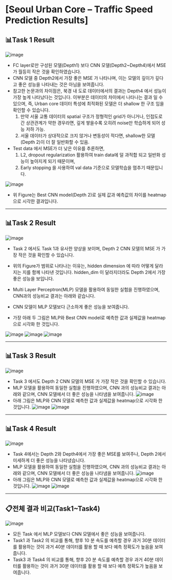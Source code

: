 # [Seoul Urban Core – Traffic Speed Prediction Results]
  ## 📊Task 1 Result 
  ![image](https://github.com/user-attachments/assets/d0dbe46b-6fd3-4cc9-9e24-a40f18efa0a3)
- FC layer로만 구성된 모델(Depth1) 보다 CNN 모델(Depth2~Depth4)에서 MSE 가 월등히 작은 것을 확인하였습니다.
- CNN 모델 중 Depth2에서 가장 좋은 MSE 가 나타나며, 이는 모델의 깊이가 깊다고 좋은 성능을 나타내는 것은 아님을 보여줍니다.
- 참고한 논문과의 차이점은, 북경 내 도로 데이터에서의 결과는 Depth4 에서 성능이 가장 높게 나타났다는 것입니다. 이부분은 데이터의 차이에서 나타나는 결과 일 수 있으며, 즉, Urban core 데이터 특성에 최적화된 모델은 더 shallow 한 구조 임을 확인할 수 있습니다. 
  1) 만약 서울 교통 데이터의 spatial 구조가 정형적인 grid가 아니거나, 인접도로 간 상관관계가 약한 경우라면, 깊게 쌓을수록 오히려 noise만 학습하게 되어 성능 저하 가능.
  2) 서울 데이터가 상대적으로 크지 않거나 변동성이 적다면, shallow한 모델(Depth 2)이 더 잘 일반화할 수 있음.
- Test data 에서 MSE가 더 낮은 이유를 추론하면,
  1) L2, dropout regularization 활용하여 train data에 덜 과적합 되고 일반화 성능이 높아지게 되기 때문이며,
  2) Early stopping 을 사용하여 val data 기준으로 모델학습을 멈추기 때문입니다.



![image](https://github.com/user-attachments/assets/6a1077f2-e701-4fcb-9099-a6716b60a1d0)
- 위 Figure는 Best CNN model(Depth 2)로 실제 값과 예측값의 차이를 heatmap으로 시각한 결과입니다.

---

  ## 📊Task 2 Result
  ![image](https://github.com/user-attachments/assets/672762be-6e76-4667-a003-6c161492e9a7)
- Task 2 에서도 Task 1과 유사한 양상을 보이며, Depth 2 CNN 모델의 MSE 가 가장 작은 것을 확인할 수 있습니다.
- 위의 Figure가 범위로 나타나는 이유는, hidden dimension 에 따라 어떻게 달라지는 지를 함께 나타낸 것입니다. hidden_dim 이 달라지더라도 Depth 2에서 가장 좋은 성능을 보입니다.

- Multi Layer Perceptron(MLP) 모델을 활용하여 동일한 실험을 진행하였으며, CNN과의 성능비교 결과는 아래와 같습니다.
- CNN 모델이 MLP 모델보다 근소하게 좋은 성능을 보여줍니다.
- 가장 아래 두 그림은 MLP와 Best CNN model로 예측한 값과 실제값을 heatmap으로 시각화 한 것입니다.
  
![image](https://github.com/user-attachments/assets/2833c73b-0bd3-40ed-a1cb-85b862612047)
![image](https://github.com/user-attachments/assets/3624d1d5-d41c-48bb-878d-1a2d2417c653)
![image](https://github.com/user-attachments/assets/c9b38019-07bd-4d0d-93c4-8182bb9a28cc)


---

  ## 📊Task 3 Result
![image](https://github.com/user-attachments/assets/f9f70817-4103-46f2-8512-be1a7577378b)
- Task 3 에서도 Depth 2 CNN 모델의 MSE 가 가장 작은 것을 확인할 수 있습니다.
- MLP 모델을 활용하여 동일한 실험을 진행하였으며, CNN 과의 성능비교 결과는 아래와 같으며, CNN 모델에서 더 좋은 성능을 나타냄을 보여줍니다.
![image](https://github.com/user-attachments/assets/a516f471-ef06-4464-b2cd-d381e0c3657b)
- 아래 그림은 MLP와 CNN 모델로 예측한 값과 실제값을 heatmap으로 시각화 한 것입니다.
![image](https://github.com/user-attachments/assets/d055a3d6-5cb9-46c6-b020-038c45680e30)
![image](https://github.com/user-attachments/assets/7d8f85d2-8523-46a2-8d5a-914902a08a83)


 ---

  ## 📊Task 4 Result
![image](https://github.com/user-attachments/assets/c186d492-e6bf-4710-81e0-d3f658ffdaf7)
- Task 4에서는 Depth 2와 Depth4에서 가장 좋은 MSE를 보여주나, Depth 2에서 미세하게 더 좋은 성능을 나타냈습니다.
- MLP 모델을 활용하여 동일한 실험을 진행하였으며, CNN 과의 성능비교 결과는 아래와 같으며, CNN 모델에서 더 좋은 성능을 나타냄을 보여줍니다.
![image](https://github.com/user-attachments/assets/12eef6d8-14fa-4dec-9b9a-b210afa6a9a8)
- 아래 그림은 MLP와 CNN 모델로 예측한 값과 실제값을 heatmap으로 시각화 한 것입니다.
![image](https://github.com/user-attachments/assets/f2902b40-aae4-4a6e-b5c7-e52b35d54035)
![image](https://github.com/user-attachments/assets/addf893b-f28d-4b76-a8df-ef43a5e6aeab)
  
--- 

## 📋전체 결과 비교(Task1~Task4)
![image](https://github.com/user-attachments/assets/fba9e4c9-1947-47c1-8b54-3fc739384052)
- 모든 Task 에서 MLP 모델보다 CNN 모델에서 좋은 성능을 보여줍니다.
- Task1 과 Task2 의 비교를 통해, 향후 10 분 속도를 예측할 경우 과거 30분 데이터를 활용하는 것이 과거 40분 데이터를 활용 할 때 보다 예측 정확도가 높음을 보여줍니다.
- Task3 과 Task4 의 비교를 통해, 향후 20 분 속도를 예측할 경우 과거 40분 데이터를 활용하는 것이 과거 30분 데이터를 활용 할 때 보다 예측 정확도가 높음을 보여줍니다.
